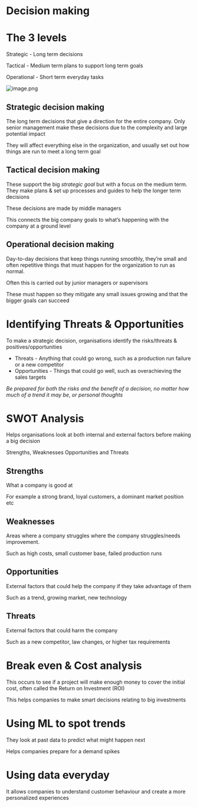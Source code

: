 # Decision making

# The 3 levels

Strategic - Long term decisions 

Tactical - Medium term plans to support long term goals

Operational - Short term everyday tasks 

![image.png](Decision%20making%201375301291278087bbe7d750220b8dab/image.png)

## Strategic decision making

The long term decisions that give a direction for the entire company. Only senior management make these decisions due to the complexity and large potential impact

They will affect everything else in the organization, and usually set out how things are run to meet a long term goal

## Tactical decision making

These support the big *strategic goal* but with a focus on the medium term. They make plans & set up processes and guides to help the longer term decisions

These decisions are made by middle managers

This connects the big company goals to what’s happening with the company at a ground level

## Operational decision making

Day-to-day decisions that keep things running smoothly, they’re small and often repetitive things that must happen for the organization to run as normal. 

Often this is carried out by junior managers or supervisors

These must happen so they mitigate any small issues growing and that the bigger goals can succeed 

# Identifying Threats & Opportunities

To make a strategic decision, organisations identify the risks/threats & positives/opportunities

- Threats - Anything that could go wrong, such as a production run failure or a new competitor
- Opportunities - Things that could go well, such as overachieving the sales targets

*Be prepared for both the risks and the benefit of  a decision, no matter how much of a trend it may be, or personal thoughts*

# SWOT Analysis

Helps organisations look at both internal and external factors before making a big decision

Strengths, Weaknesses Opportunities and Threats

## Strengths

What a company is good at

For example a strong brand, loyal customers, a dominant market position etc 

## Weaknesses

Areas where a company struggles where the company struggles/needs improvement. 

Such as high costs, small customer base, failed production runs

## Opportunities

External factors that could help the company if they take advantage of them

Such as a trend, growing market, new technology

## Threats

External factors that could harm the company

Such as a new competitor, law changes, or higher tax requirements

# Break even & Cost analysis

This occurs to see if a project will make enough money to cover the initial cost, often called the Return on Investment (ROI)

This helps companies to make smart decisions relating to big investments

# Using ML to spot trends

They look at past data to predict what might happen next

Helps companies prepare for a demand spikes 

# Using data everyday

It allows companies to understand customer behaviour and create a more personalized experiences